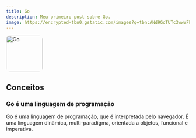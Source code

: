 ```yaml
---
title: Go
description: Meu primeiro post sobre Go.
image: https://encrypted-tbn0.gstatic.com/images?q=tbn:ANd9GcTUTc3wwVFk4RrsQHsAafyJYQOkKwrb7WSIiQ&s
---
```


<div style="width: 100px; height: 100px;">
  <img
    src="https://encrypted-tbn0.gstatic.com/images?q=tbn:ANd9GcRiKrwIYDZSeKn3P3pDyn--gzV_wGsOyuqgeQ&s"
    alt="Go"
    style="width: 100%; height: 100%; object-fit: cover; object-position: center; border-radius: 10%;"
    \>
</div>

## Conceitos

### Go é uma linguagem de programação

Go é uma linguagem de programação, que é interpretada pelo navegador. É uma linguagem dinâmica, multi-paradigma, orientada a objetos, funcional e imperativa.
